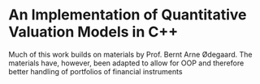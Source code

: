 # An Implementation of Quantitative Valuation Models in C++
Much of this work builds on materials by Prof. Bernt Arne Ødegaard. The materials have, however, been adapted to allow for OOP and therefore better handling of portfolios of financial instruments
